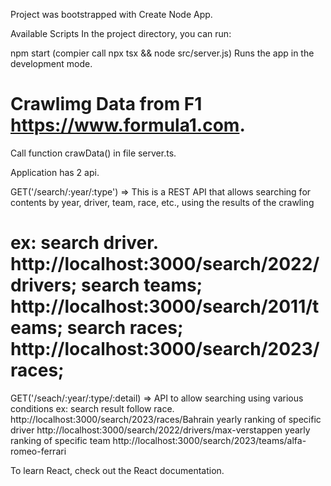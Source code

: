Project was bootstrapped with Create Node App.

Available Scripts
In the project directory, you can run:

npm start (compier call npx tsx && node src/server.js)
Runs the app in the development mode.


Crawlimg Data from F1 https://www.formula1.com.
===============================================
Call function crawData() in file server.ts.

Application has 2 api.

GET('/search/:year/:type') 
=> This is a REST API that allows searching for contents by year, driver, team, race, etc., using the results of the crawling

ex: search driver.
    http://localhost:3000/search/2022/drivers;
    search teams;
    http://localhost:3000/search/2011/teams;
    search races;
    http://localhost:3000/search/2023/races;
=================================================================
GET('/seach/:year/:type/:detail) => API to allow searching using various conditions
ex: search result follow race.
    http://localhost:3000/search/2023/races/Bahrain
    yearly ranking of specific driver
    http://localhost:3000/search/2022/drivers/max-verstappen
     yearly ranking of specific team
    http://localhost:3000/search/2023/teams/alfa-romeo-ferrari


To learn React, check out the React documentation.